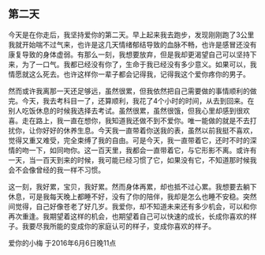 ## 第二天

今天是在你走后，我坚持爱你的第二天。早上起来我去跑步，发现刚刚跑了3公里我就开始喘不过气来，也许是这几天情绪郁结导致的血脉不畅，也许是感冒还没有康复导致的身体虚弱。有那么一刻，我想要放弃，但是我却更渴望自己可以坚持下来，为了一口气。我都已经没有你了，生命于我已经没有多少意义。如果可以，我情愿就这么死去。也许这样你一辈子都会记得我，记得我这个爱你疼你的男子。

然而或许我离那一天还足够远，虽然很累，但我依然把自己需要做的事情顺利的做完。今天，我去考科目一了，还算顺利，我花了4个小时的时间，从去到回来。在别人吃饭休息的时候我选择去考试。虽然很累，虽然很饿，但我心里却感到很欢喜。走在路上，我一直在想你，我知道我还做不到不爱你。唯一能做的就是不去打扰你，让你好好的休养生息。今天我一直带着你送我的表，虽然以前我挺不喜欢，觉得又重又难受，完全束缚了我的自由。可是今天，我一直带着它，还时不时的深情的吻一下，如同吻你。这一百天里，我都会一直带着它，与它形影不离。或许有一天，当一百天到来的时候，我可能已经习惯了它，如果没有它，不知道那时候我会不会像曾经的我一样不习惯。

这一刻，我好累，宝贝，我好累。然而身体再累，却也抵不过心累。我想要去躺下休息，可是我每天晚上都睡不好，没有了你的陪伴，我却是怎么也睡不安稳。突然间觉得，自己好像苍老了好几岁。我爱你，却不知道未来还有多少机会，可以和你再次重逢。我期望着这样的机会，也期望着自己可以快速的成长，长成你喜欢的样子。我要尽我所能的变成你的家庭认可的样子，变成你喜欢的样子。

爱你的小梅
于2016年6月6日晚11点
